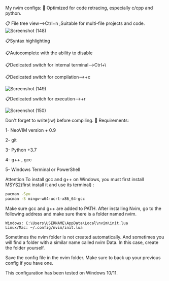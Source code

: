 My nvim configs:
💯 Optimized for code retracing, especially c/cpp and python.

📋 File tree view-->Ctrl+n ;Suitable for multi-file projects and code.
![Screenshot (148)](https://github.com/user-attachments/assets/e58f2605-6af2-4c4d-8934-35fb32c21187)

📋Syntax highlighting

📋Autocomplete with the ability to disable

📋Dedicated switch for internal terminal-->Ctrl+\

📋Dedicated switch for compilation-->\+c

![Screenshot (149)](https://github.com/user-attachments/assets/d37c13d2-88bf-430c-a270-a7ad60600621)

📋Dedicated switch for execution-->\+r

![Screenshot (150)](https://github.com/user-attachments/assets/28a93a37-9949-492c-9054-4b65f56a4155)

Don't forget to write(:w) before compiling.
🧮 Requirements:

1- NeoVIM version + 0.9 

2- git

3- Python +3.7

4- g++ , gcc

5- Windows Terminal or PowerShell


Attention
To install gcc  and g++ on Windows, you must first install MSYS2(first install it and use its terminal) :
```bash
pacman -Syu
pacman -S mingw-w64-ucrt-x86_64-gcc
```
Make sure gcc and g++ are added to PATH.
After installing Nvim, go to the following address and make sure there is a folder named nvim.
```
Windows: C:\Users\USERNAME\AppData\Local\nvim\init.lua
Linux/Mac: ~/.config/nvim/init.lua
```
Sometimes the nvim folder is not created automatically. And sometimes you will find a folder with a similar name called nvim Data. In this case, create the folder yourself.

Save the config file in the nvim folder. Make sure to back up your previous config if you have one.

This configuration has been tested on Windows 10/11.


